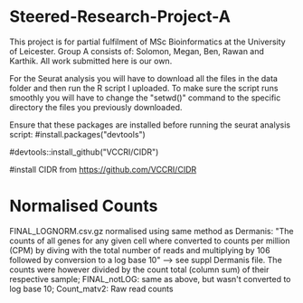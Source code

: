 # Steered-Research-Project-A

This project is for partial fulfilment of MSc Bioinformatics at the University of Leicester. Group A consists of: Solomon, Megan, Ben, Rawan and Karthik. All work submitted here is our own.

For the Seurat analysis you will have to download all the files in the data folder and then run the R script I uploaded. To make sure the script runs smoothly you will have to change the "setwd()" command to the specific directory the files you previously downloaded. 

Ensure that these packages are installed before running the seurat analysis script: 
#install.packages("devtools")

#devtools::install_github("VCCRI/CIDR")

#install CIDR from https://github.com/VCCRI/CIDR

# Normalised Counts
FINAL_LOGNORM.csv.gz normalised using same method as Dermanis: "The counts of all genes for any given cell where converted to counts per million (CPM) by diving with the total number of reads and multiplying by 106 followed by conversion to a log base 10" --> see suppl Dermanis file. The counts were however
divided by the count total (column sum) of their respective sample; 
FINAL_notLOG: same as above, but wasn't converted to log base 10; 
Count_matv2: Raw read counts
